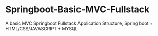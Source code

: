 # Springboot-Basic-MVC-Fullstack
A basic MVC Springboot Fullstack Application Structure, Spring boot + HTML/CSS/JAVASCRIPT + MYSQL 
